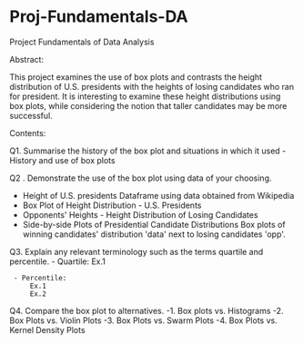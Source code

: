 # Proj-Fundamentals-DA
Project Fundamentals of Data Analysis

Abstract:

This project examines the use of box plots and contrasts the height distribution of U.S. presidents with the heights of losing candidates who ran for president. It is interesting to examine these height distributions using box plots, while considering the notion that taller candidates may be more successful.


Contents:

Q1. Summarise the history of the box plot and situations in which it used
    - History and use of box plots

Q2 . Demonstrate the use of the box plot using data of your choosing.
  
- Height of U.S. presidents 
      Dataframe using data obtained from Wikipedia
- Box Plot of Height Distribution - U.S. Presidents
- Opponents' Heights - Height Distribution of Losing Candidates
- Side-by-side Plots of Presidential Candidate Distributions 
      Box plots of winning candidates' distribution 'data' next to losing candidates 'opp'.
      
Q3. Explain any relevant terminology such as the terms quartile and percentile.
     - Quartile:
        Ex.1
       
     - Percentile:
         Ex.1
         Ex.2

Q4. Compare the box plot to alternatives.
    -1. Box plots vs. Histograms
    -2. Box Plots vs. Violin Plots
    -3. Box Plots vs. Swarm Plots
    -4. Box Plots vs. Kernel Density Plots


